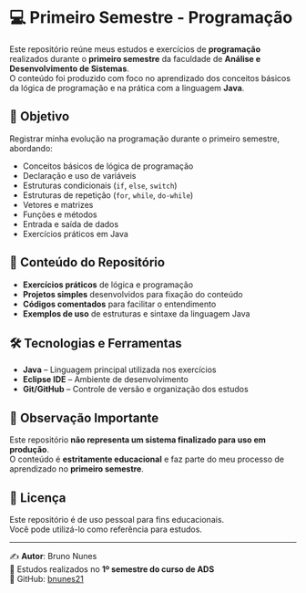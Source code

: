 # 💻 Primeiro Semestre - Programação

Este repositório reúne meus estudos e exercícios de **programação** realizados durante o **primeiro semestre** da faculdade de **Análise e Desenvolvimento de Sistemas**.  
O conteúdo foi produzido com foco no aprendizado dos conceitos básicos da lógica de programação e na prática com a linguagem **Java**.

## 🎯 Objetivo

Registrar minha evolução na programação durante o primeiro semestre, abordando:

- Conceitos básicos de lógica de programação
- Declaração e uso de variáveis
- Estruturas condicionais (`if`, `else`, `switch`)
- Estruturas de repetição (`for`, `while`, `do-while`)
- Vetores e matrizes
- Funções e métodos
- Entrada e saída de dados
- Exercícios práticos em Java

## 📂 Conteúdo do Repositório

- **Exercícios práticos** de lógica e programação
- **Projetos simples** desenvolvidos para fixação do conteúdo
- **Códigos comentados** para facilitar o entendimento
- **Exemplos de uso** de estruturas e sintaxe da linguagem Java

## 🛠️ Tecnologias e Ferramentas

- **Java** – Linguagem principal utilizada nos exercícios
- **Eclipse IDE** – Ambiente de desenvolvimento
- **Git/GitHub** – Controle de versão e organização dos estudos

## 📌 Observação Importante

Este repositório **não representa um sistema finalizado para uso em produção**.  
O conteúdo é **estritamente educacional** e faz parte do meu processo de aprendizado no **primeiro semestre**.

## 📝 Licença

Este repositório é de uso pessoal para fins educacionais.  
Você pode utilizá-lo como referência para estudos.

---

✍ **Autor**: Bruno Nunes  
📅 Estudos realizados no **1º semestre do curso de ADS**  
🔗 GitHub: [bnunes21](https://github.com/bnunes21)
